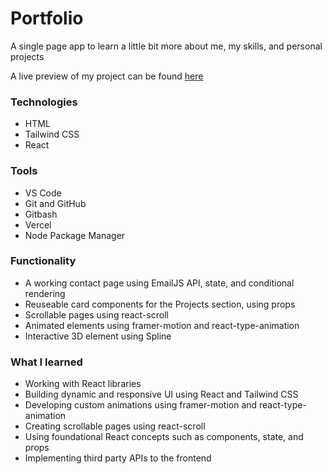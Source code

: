 # Portfolio
A single page app to learn a little bit more about me, my skills, and personal projects


A live preview of my project can be found [here](https:/www.jesseperez.dev)

### Technologies
* HTML
* Tailwind CSS
* React

### Tools
* VS Code
* Git and GitHub
* Gitbash
* Vercel
* Node Package Manager

### Functionality

* A working contact page using EmailJS API, state, and conditional rendering
* Reuseable card components for the Projects section, using props
* Scrollable pages using react-scroll
* Animated elements using framer-motion and react-type-animation
* Interactive 3D element using Spline

### What I learned

* Working with React libraries
* Building dynamic and responsive UI using React and Tailwind CSS
* Developing custom animations using framer-motion and react-type-animation
* Creating scrollable pages using react-scroll
* Using foundational React concepts such as components, state, and props
* Implementing third party APIs to the frontend

